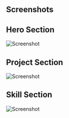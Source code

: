 ## Screenshots

## Hero Section
![Screenshot](./jackyfan/01.png)

## Project Section
![Screenshot](./jackyfan/02.png)

## Skill Section
![Screenshot](./jackyfan/03.png)